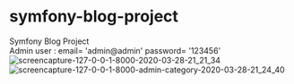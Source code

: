 # symfony-blog-project

Symfony Blog Project
<br>
Admin user : email= 'admin@admin' password= '123456'
![screencapture-127-0-0-1-8000-2020-03-28-21_21_34](https://user-images.githubusercontent.com/53342974/77831132-47848680-713e-11ea-8cc9-ca2eeedeb2b9.png)
![screencapture-127-0-0-1-8000-admin-category-2020-03-28-21_24_40](https://user-images.githubusercontent.com/53342974/77831146-6aaf3600-713e-11ea-8168-c2ac49a40d70.png)

